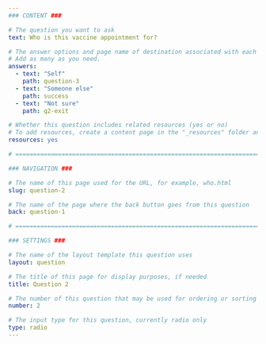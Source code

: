 ```yaml
---
### CONTENT ###

# The question you want to ask
text: Who is this vaccine appointment for?

# The answer options and page name of destination associated with each answer
# Add as many as you need.
answers:
  - text: "Self"
    path: question-3
  - text: "Someone else"
    path: success
  - text: "Not sure"
    path: q2-exit

# Whether this question includes related resources (yes or no)
# To add resources, create a content page in the "_resources" folder and add this question's filename to the "related-page-name" setting, for example, who.md.
resources: yes

# =============================================================================

### NAVIGATION ###

# The name of this page used for the URL, for example, who.html
slug: question-2

# The name of the page where the back button goes from this question
back: question-1

# =============================================================================

### SETTINGS ###

# The name of the layout template this question uses
layout: question

# The title of this page for display purposes, if needed
title: Question 2

# The number of this question that may be used for ordering or sorting
number: 2

# The input type for this question, currently radio only
type: radio
---
```


